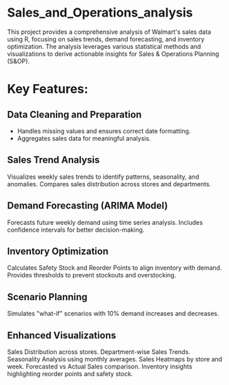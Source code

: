 # Sales_and_Operations_analysis
This project provides a comprehensive analysis of Walmart's sales data using R, focusing on sales trends, demand forecasting, and inventory optimization. The analysis leverages various statistical methods and visualizations to derive actionable insights for Sales &amp; Operations Planning (S&amp;OP).

# Key Features:
## Data Cleaning and Preparation
- Handles missing values and ensures correct date formatting.
- Aggregates sales data for meaningful analysis.

## Sales Trend Analysis
Visualizes weekly sales trends to identify patterns, seasonality, and anomalies.
Compares sales distribution across stores and departments.


## Demand Forecasting (ARIMA Model)
Forecasts future weekly demand using time series analysis.
Includes confidence intervals for better decision-making.

## Inventory Optimization
Calculates Safety Stock and Reorder Points to align inventory with demand.
Provides thresholds to prevent stockouts and overstocking.

## Scenario Planning
Simulates "what-if" scenarios with 10% demand increases and decreases.

## Enhanced Visualizations
Sales Distribution across stores.
Department-wise Sales Trends.
Seasonality Analysis using monthly averages.
Sales Heatmaps by store and week.
Forecasted vs Actual Sales comparison.
Inventory insights highlighting reorder points and safety stock.
